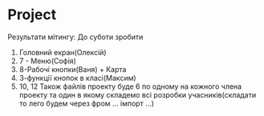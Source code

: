 # Project
Результати мітингу:
До суботи зробити
1. Головний екран(Олексій)
2. 7 - Меню(Софія)
3. 8-Рабочі кнопки(Ваня) + Карта
4. 3-функції кнопок в класі(Максим)
5. 10, 12
Також файлів проекту буде 6 по одному на кожного члена проекту та один в якому складемо всі розробки учасників(складати то лего будем через фром ... імпорт ...)